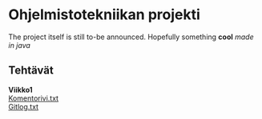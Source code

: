 # Ohjelmistotekniikan projekti

The project itself is still to-be announced. Hopefully something **cool**
_made in java_  

## Tehtävät  
**Viikko1**  
[Komentorivi.txt](https://github.com/uberballo/ot-harjoitustyo/blob/master/laskarit/viikko1/komentorivi.txt)  
[Gitlog.txt](https://github.com/uberballo/ot-harjoitustyo/blob/master/laskarit/viikko1/gitlog.txt)

